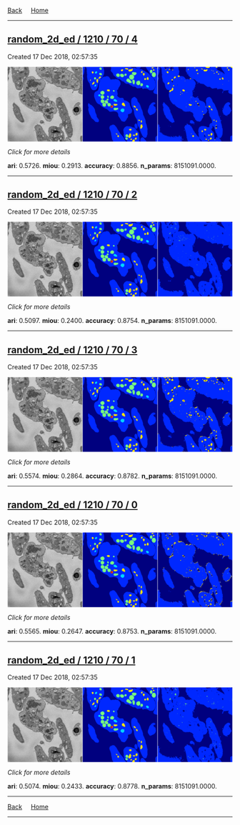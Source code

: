 
[Back](..)&nbsp;&nbsp;&nbsp;&nbsp;&nbsp;[Home](https://leapmanlab.github.io/snapshots)

---

<div class="summary"><a href="4"><h2>random_2d_ed / 1210 / 70 / 4</h2></a><p>Created 17 Dec 2018, 02:57:35
</p><a href="4"><img src="4/media/summary.png" align="center"></a><p>
<i>Click for more details</i>
</p></div>

**ari**: 0.5726. **miou**: 0.2913. **accuracy**: 0.8856. **n_params**: 8151091.0000. 

---

<div class="summary"><a href="2"><h2>random_2d_ed / 1210 / 70 / 2</h2></a><p>Created 17 Dec 2018, 02:57:35
</p><a href="2"><img src="2/media/summary.png" align="center"></a><p>
<i>Click for more details</i>
</p></div>

**ari**: 0.5097. **miou**: 0.2400. **accuracy**: 0.8754. **n_params**: 8151091.0000. 

---

<div class="summary"><a href="3"><h2>random_2d_ed / 1210 / 70 / 3</h2></a><p>Created 17 Dec 2018, 02:57:35
</p><a href="3"><img src="3/media/summary.png" align="center"></a><p>
<i>Click for more details</i>
</p></div>

**ari**: 0.5574. **miou**: 0.2864. **accuracy**: 0.8782. **n_params**: 8151091.0000. 

---

<div class="summary"><a href="0"><h2>random_2d_ed / 1210 / 70 / 0</h2></a><p>Created 17 Dec 2018, 02:57:35
</p><a href="0"><img src="0/media/summary.png" align="center"></a><p>
<i>Click for more details</i>
</p></div>

**ari**: 0.5565. **miou**: 0.2647. **accuracy**: 0.8753. **n_params**: 8151091.0000. 

---

<div class="summary"><a href="1"><h2>random_2d_ed / 1210 / 70 / 1</h2></a><p>Created 17 Dec 2018, 02:57:35
</p><a href="1"><img src="1/media/summary.png" align="center"></a><p>
<i>Click for more details</i>
</p></div>

**ari**: 0.5074. **miou**: 0.2433. **accuracy**: 0.8778. **n_params**: 8151091.0000. 

---

[Back](..)&nbsp;&nbsp;&nbsp;&nbsp;&nbsp;[Home](https://leapmanlab.github.io/snapshots)

---